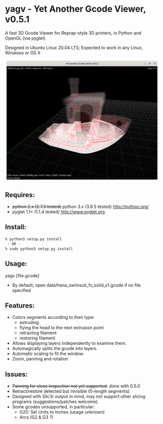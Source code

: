 # yagv - Yet Another Gcode Viewer, v0.5.1

A fast 3D Gcode Viewer for Reprap-style 3D printers, in Python and OpenGL (via pyglet)

Designed in Ubuntu Linux 20.04 LTS; Expected to work in any Linux, Windows or OS X

![Screenshot](img/screenshot.png)

## Requires:

* ~~python 2.x (2.7.3 tested)~~ python 3.x (3.8.5 tested)
  http://python.org/
* pyglet 1.1+ (1.1.4 tested)
  http://www.pyglet.org

## Install:
```
% python3 setup.py install
 - OR -
% sudo python3 setup.py install
```

## Usage:

yagv [file.gcode]
* By default, open data/hana_swimsuit_fv_solid_v1.gcode if no file specified

## Features:

* Colors segments according to their type:
  * extruding
  * flying the head to the next extrusion point
  * retracting filament
  * restoring filament
* Allows displaying layers independently to examine them.
* Automagically splits the gcode into layers.
* Automatic scaling to fit the window.
* Zoom, panning and rotation

## Issues:

* ~~Panning for close inspection not yet supported.~~ done with 0.5.0
* Retract/restore detected but invisible (0-length segments).
* Designed with Slic3r output in mind, may not support other slicing programs (suggestions/patches welcome).
* Some gcodes unsupported, in particular:
  * G20: Set Units to Inches (usage unknown) 
  * Arcs (G2 & G3 ?)
